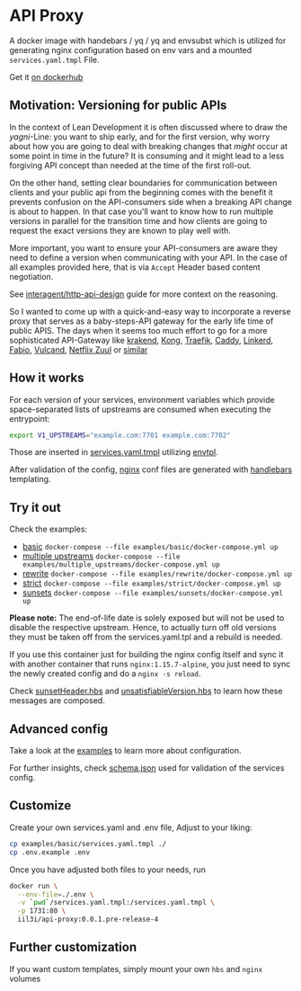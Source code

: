 # API Proxy

A docker image with handebars / yq / yq and envsubst which is utilized for
generating nginx configuration based on env vars and a mounted `services.yaml.tmpl` File.

Get it [on dockerhub](https://cloud.docker.com/repository/docker/iil3i/api-proxy)

## Motivation: Versioning for public APIs

In the context of Lean Development it is often discussed where to draw the *yagni*-Line: you want to ship early, and for the first version,
why worry about how you are going to deal with breaking changes that *might* occur at some point in time in the future? It is consuming and
it might lead to a less forgiving API concept than needed at the time of the first roll-out.

On the other hand, setting clear boundaries for communication between clients and your public api from the beginning comes with the benefit
it prevents confusion on the API-consumers side when a breaking API change is about to happen. In that case you'll want to know how to run
multiple versions in parallel for the transition time and how clients are going to request the exact versions they are known to play well with.

More important, you want to ensure your API-consumers are aware they need to define a version when communicating with your API.
In the case of all examples provided here, that is via `Accept` Header based content negotiation.

See [interagent/http-api-design](https://github.com/interagent/http-api-design/blob/master/en/foundations/require-versioning-in-the-accepts-header.md#require-versioning-in-the-accepts-header)
guide for more context on the reasoning.

So I wanted to come up with a quick-and-easy way to incorporate a reverse proxy that serves as a baby-steps-API gateway for the early life time of public APIS.
The days when it seems too much effort to go for a more sophisticated API-Gateway like
[krakend](https://www.krakend.io/),
[Kong](https://github.com/Mashape/kong),
[Traefik](https://github.com/containous/traefik),
[Caddy](https://github.com/mholt/caddy),
[Linkerd](https://github.com/linkerd/linkerd),
[Fabio](https://github.com/fabiolb/fabio),
[Vulcand](https://github.com/vulcand/vulcand),
[Netflix Zuul](https://github.com/Netflix/zuul) or
[similar](https://gist.github.com/StevenACoffman/acf1133da6c5ff5226c0f6eb8fbd8132)


## How it works

For each version of your services, environment variables which provide
space-separated lists of upstreams are consumed when executing the entrypoint:

```bash
export V1_UPSTREAMS="example.com:7701 example.com:7702"
```

Those are inserted in [services.yaml.tmpl](examples/basic/services.yaml.tmpl) utilizing [envtpl](https://github.com/subfuzion/envtpl).

After validation of the config, [nginx](nginx) conf files are generated with [handlebars](https://handlebarsjs.com/) templating.

## Try it out

Check the examples:

* [basic](examples/basic) `docker-compose --file examples/basic/docker-compose.yml up`
* [multiple upstreams](examples/multiple_upstreams) `docker-compose --file examples/multiple_upstreams/docker-compose.yml up`
* [rewrite](examples/rewrite) `docker-compose --file examples/rewrite/docker-compose.yml up`
* [strict](examples/strict) `docker-compose --file examples/strict/docker-compose.yml up`
* [sunsets](examples/sunsets) `docker-compose --file examples/sunsets/docker-compose.yml up`

**Please note:** The end-of-life date is solely exposed but will not be used to disable the respective upstream.
Hence, to actually turn off old versions they must be taken off from the services.yaml.tpl and a rebuild is needed.

If you use this container just for building the nginx config itself and sync it with another container that runs `nginx:1.15.7-alpine`,
you just need to sync the newly created config and do a `nginx -s reload`.

Check [sunsetHeader.hbs](hbs/partials/sunsetHeader.hbs) and [unsatisfiableVersion.hbs](hbs/partials/unsatisfiableVersion.hbs)
to learn how these messages are composed.

## Advanced config

Take a look at the [examples](examples) to learn more about configuration.

For further insights, check [schema.json](hbs/schema.json) used for validation of the services config.

## Customize

Create your own services.yaml and .env file, Adjust to your liking:

```bash
cp examples/basic/services.yaml.tmpl ./
cp .env.example .env
```

Once you have adjusted both files to your needs, run

```bash
docker run \
  --env-file=./.env \
  -v `pwd`/services.yaml.tmpl:/services.yaml.tmpl \
  -p 1731:80 \
  iil3i/api-proxy:0.0.1.pre-release-4
```

## Further customization

If you want custom templates, simply mount your own `hbs` and  `nginx` volumes

